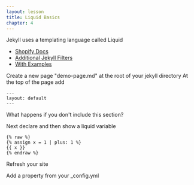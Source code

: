 ```yaml
---
layout: lesson
title: Liquid Basics
chapter: 4
---
```

Jekyll uses a templating language called Liquid
* [Shopify Docs](https://shopify.github.io/liquid/)
* [Additional Jekyll Filters](https://jekyllrb.com/docs/liquid/filters/)
* [With Examples](https://learn.cloudcannon.com/jekyll/introduction-to-liquid/)

Create a new page "demo-page.md" at the root of your jekyll directory
At the top of the page add
~~~
---
layout: default
---
~~~
What happens if you don't include this section?

Next declare and then show a liquid variable

~~~
{% raw %}
{% assign x = 1 | plus: 1 %}
{{ x }}
{% endraw %}
~~~

Refresh your site

Add a property from your _config.yml
